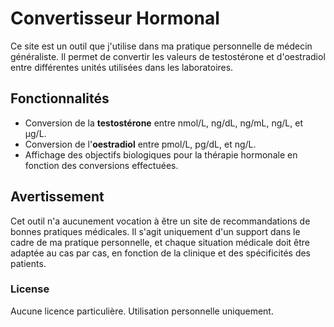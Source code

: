 # Convertisseur Hormonal

Ce site est un outil que j'utilise dans ma pratique personnelle de médecin généraliste. Il permet de convertir les valeurs de testostérone et d'oestradiol entre différentes unités utilisées dans les laboratoires.

## Fonctionnalités
- Conversion de la **testostérone** entre nmol/L, ng/dL, ng/mL, ng/L, et µg/L.
- Conversion de l'**oestradiol** entre pmol/L, pg/dL, et ng/L.
- Affichage des objectifs biologiques pour la thérapie hormonale en fonction des conversions effectuées.

## Avertissement

Cet outil n'a aucunement vocation à être un site de recommandations de bonnes pratiques médicales. Il s'agit uniquement d'un support dans le cadre de ma pratique personnelle, et chaque situation médicale doit être adaptée au cas par cas, en fonction de la clinique et des spécificités des patients.

### License
Aucune licence particulière. Utilisation personnelle uniquement.
